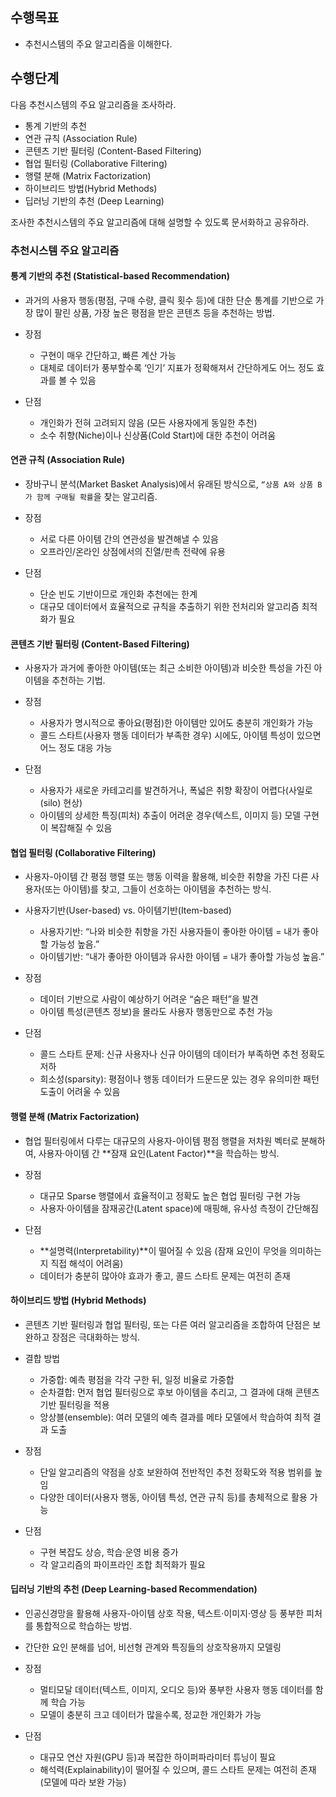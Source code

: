 ## 수행목표
- 추천시스템의 주요 알고리즘을 이해한다.

## 수행단계

다음 추천시스템의 주요 알고리즘을 조사하라.
- 통계 기반의 추천
- 연관 규칙 (Association Rule)
- 콘텐츠 기반 필터링 (Content-Based Filtering)
- 협업 필터링 (Collaborative Filtering)
- 행렬 분해 (Matrix Factorization)
- 하이브리드 방법(Hybrid Methods)
- 딥러닝 기반의 추천 (Deep Learning)

조사한 추천시스템의 주요 알고리즘에 대해 설명할 수 있도록 문서화하고 공유하라.


### 추천시스템 주요 알고리즘

#### 통계 기반의 추천 (Statistical-based Recommendation)

- 과거의 사용자 행동(평점, 구매 수량, 클릭 횟수 등)에 대한 단순 통계를 기반으로 가장 많이 팔린 상품, 가장 높은 평점을 받은 콘텐츠 등을 추천하는 방법.

- 장점
    - 구현이 매우 간단하고, 빠른 계산 가능
    - 대체로 데이터가 풍부할수록 ‘인기’ 지표가 정확해져서 간단하게도 어느 정도 효과를 볼 수 있음
- 단점
    - 개인화가 전혀 고려되지 않음 (모든 사용자에게 동일한 추천)
    - 소수 취향(Niche)이나 신상품(Cold Start)에 대한 추천이 어려움

#### 연관 규칙 (Association Rule)

- 장바구니 분석(Market Basket Analysis)에서 유래된 방식으로, `“상품 A와 상품 B가 함께 구매될 확률`을 찾는 알고리즘.

- 장점
    - 서로 다른 아이템 간의 연관성을 발견해낼 수 있음
    - 오프라인/온라인 상점에서의 진열/판촉 전략에 유용
- 단점
    - 단순 빈도 기반이므로 개인화 추천에는 한계
    - 대규모 데이터에서 효율적으로 규칙을 추출하기 위한 전처리와 알고리즘 최적화가 필요

#### 콘텐츠 기반 필터링 (Content-Based Filtering)

- 사용자가 과거에 좋아한 아이템(또는 최근 소비한 아이템)과 비슷한 특성을 가진 아이템을 추천하는 기법.

- 장점
    - 사용자가 명시적으로 좋아요(평점)한 아이템만 있어도 충분히 개인화가 가능
    - 콜드 스타트(사용자 행동 데이터가 부족한 경우) 시에도, 아이템 특성이 있으면 어느 정도 대응 가능
- 단점
    - 사용자가 새로운 카테고리를 발견하거나, 폭넓은 취향 확장이 어렵다(사일로(silo) 현상)
    - 아이템의 상세한 특징(피처) 추출이 어려운 경우(텍스트, 이미지 등) 모델 구현이 복잡해질 수 있음

#### 협업 필터링 (Collaborative Filtering)
- 사용자-아이템 간 평점 행렬 또는 행동 이력을 활용해, 비슷한 취향을 가진 다른 사용자(또는 아이템)를 찾고, 그들이 선호하는 아이템을 추천하는 방식.

- 사용자기반(User-based) vs. 아이템기반(Item-based)
    - 사용자기반: “나와 비슷한 취향을 가진 사용자들이 좋아한 아이템 = 내가 좋아할 가능성 높음.”
    - 아이템기반: “내가 좋아한 아이템과 유사한 아이템 = 내가 좋아할 가능성 높음.”

- 장점
    - 데이터 기반으로 사람이 예상하기 어려운 “숨은 패턴”을 발견
    - 아이템 특성(콘텐츠 정보)을 몰라도 사용자 행동만으로 추천 가능
- 단점
    - 콜드 스타트 문제: 신규 사용자나 신규 아이템의 데이터가 부족하면 추천 정확도 저하
    - 희소성(sparsity): 평점이나 행동 데이터가 드문드문 있는 경우 유의미한 패턴 도출이 어려울 수 있음

#### 행렬 분해 (Matrix Factorization)
- 협업 필터링에서 다루는 대규모의 사용자-아이템 평점 행렬을 저차원 벡터로 분해하여, 사용자·아이템 간 **잠재 요인(Latent Factor)**을 학습하는 방식.

- 장점
    - 대규모 Sparse 행렬에서 효율적이고 정확도 높은 협업 필터링 구현 가능
    - 사용자·아이템을 잠재공간(Latent space)에 매핑해, 유사성 측정이 간단해짐
- 단점
    - **설명력(Interpretability)**이 떨어질 수 있음 (잠재 요인이 무엇을 의미하는지 직접 해석이 어려움)
    - 데이터가 충분히 많아야 효과가 좋고, 콜드 스타트 문제는 여전히 존재

#### 하이브리드 방법 (Hybrid Methods)
- 콘텐츠 기반 필터링과 협업 필터링, 또는 다른 여러 알고리즘을 조합하여 단점은 보완하고 장점은 극대화하는 방식.

- 결합 방법
    - 가중합: 예측 평점을 각각 구한 뒤, 일정 비율로 가중합
    - 순차결합: 먼저 협업 필터링으로 후보 아이템을 추리고, 그 결과에 대해 콘텐츠 기반 필터링을 적용
    - 앙상블(ensemble): 여러 모델의 예측 결과를 메타 모델에서 학습하여 최적 결과 도출

- 장점
    - 단일 알고리즘의 약점을 상호 보완하여 전반적인 추천 정확도와 적용 범위를 높임
    - 다양한 데이터(사용자 행동, 아이템 특성, 연관 규칙 등)를 총체적으로 활용 가능
- 단점
    - 구현 복잡도 상승, 학습·운영 비용 증가
    - 각 알고리즘의 파이프라인 조합 최적화가 필요

#### 딥러닝 기반의 추천 (Deep Learning-based Recommendation)
- 인공신경망을 활용해 사용자-아이템 상호 작용, 텍스트·이미지·영상 등 풍부한 피처를 통합적으로 학습하는 방법.
- 간단한 요인 분해를 넘어, 비선형 관계와 특징들의 상호작용까지 모델링

- 장점
    - 멀티모달 데이터(텍스트, 이미지, 오디오 등)와 풍부한 사용자 행동 데이터를 함께 학습 가능
    - 모델이 충분히 크고 데이터가 많을수록, 정교한 개인화가 가능
- 단점
    - 대규모 연산 자원(GPU 등)과 복잡한 하이퍼파라미터 튜닝이 필요
    - 해석력(Explainability)이 떨어질 수 있으며, 콜드 스타트 문제는 여전히 존재 (모델에 따라 보완 가능)

